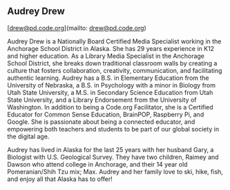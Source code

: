 ## Audrey Drew

[drew@pd.code.org](mailto: drew@pd.code.org)

Audrey Drew is a Nationally Board Certified Media Specialist working in the Anchorage School District in Alaska. She has 29 years experience in K12 and higher education. As a Library Media Specialist in the Anchorage School District, she breaks down traditional classroom walls by creating a culture that fosters collaboration, creativity, communication, and facilitating authentic learning. Audrey has a B.S. in Elementary Education from the University of Nebraska, a B.S. in Psychology with a minor in Biology from Utah State University, a M.S. in Secondary Science Education from Utah State University, and a Library Endorsement from the University of Washington. In addition to being a Code.org Facilitator, she is a Certified Educator for Common Sense Education, BrainPOP, Raspberry Pi, and Google. She is passionate about being a connected educator, and empowering both teachers and students to be part of our global society in the digital age.

Audrey has lived in Alaska for the last 25 years with her husband Gary, a Biologist with U.S. Geological Survey. They have two children, Raimey and Dawson who attend college in Anchorage, and their 14 year old Pomeranian/Shih Tzu mix; Max. Audrey and her family love to ski, hike, fish, and enjoy all that Alaska has to offer!
